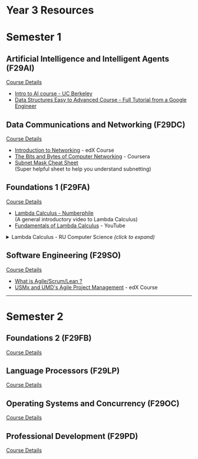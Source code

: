 # Year 3 Resources


# Semester 1

## Artificial Intelligence and Intelligent Agents (F29AI)

[Course Details](https://www.hw.ac.uk/documents/pams/202122/F29AI_202122.pdf)

- [Intro to AI course - UC Berkeley](http://ai.berkeley.edu/)
- [Data Structures Easy to Advanced Course - Full Tutorial from a Google Engineer](https://youtu.be/RBSGKlAvoiM)

<!-- - Java!!!!
- A* Search - Java
- PDDL - Lang to define environment and actions
  - Gives an entire set of actions
  - and task is complete
- CW2 (Java)
  - Make an AI that learn Tic-Tac-Toe
  - Using 3 different techniques
    - Value Iterration
    - Positional Iteration
    - Q Learning
  - Last AI - Quiz
    - Markov Decision Process!!!
    - Game Theory
    - 
- Prolog (Pokemon CW) -->

## Data Communications and Networking (F29DC)
[Course Details](https://www.hw.ac.uk/documents/pams/202122/F29DC_202122.pdf)

- [Introduction to Networking](https://www.edx.org/course/introduction-to-networking) - edX Course
- [The Bits and Bytes of Computer Networking](https://www.coursera.org/learn/computer-networking) - Coursera
- [Subnet Mask Cheat Sheet](https://www.aelius.com/njh/subnet_sheet.html)<br>
(Super helpful sheet to help you understand subnetting)

## Foundations 1 (F29FA)
[Course Details](https://www.hw.ac.uk/documents/pams/202122/F29FA_202122.pdf)

- [Lambda Calculus - Numberphile](https://youtu.be/eis11j_iGMs)<br>
(A general introductory video to Lambda Calculus)
- [Fundamentals of Lambda Calculus](https://www.youtube.com/watch?v=3VQ382QG-y4) - YouTube

<details><summary>Lambda Calculus - RU Computer Science <i>(click to expand)</i></summary>
<ul>
  <li><a href="https://youtu.be/v1IlyzxP6Sg">Programming Languages: Lambda Calculus - 1</a></li>
  <li><a href="https://youtu.be/Mg1pxUKeWCk">Programming Languages: Lambda Calculus - 2</a></li>
  <li><a href="https://youtu.be/3h0-p4SDHig">Programming Languages: Lambda Calculus - 3</a></li>
</ul>
</details>

## Software Engineering (F29SO)
[Course Details](https://www.hw.ac.uk/documents/pams/202122/F29SO_202122.pdf)

- [What is Agile/Scrum/Lean ?](https://youtu.be/WjwEh15M5Rw)
- [USMx and UMD's Agile Project Management](https://www.edx.org/professional-certificate/umd-usmx-agile-project-management) - edX Course

<!-- - Scrum
- Deliverable 1 (Requirements, 8 deliverables)
- Test: Software Engineering methods -->


---

# Semester 2

## Foundations 2 (F29FB)
[Course Details](https://www.hw.ac.uk/documents/pams/202122/F29FB_202122.pdf)

<!-- - Beginning is fine
- Turing Machine
- CW: Creating a Turing Machine -->

## Language Processors (F29LP)
[Course Details](https://www.hw.ac.uk/documents/pams/202122/F29LP_202122.pdf)

<!-- - Making diagrams
- Make sure you understand
-  -->

## Operating Systems and Concurrency (F29OC)
[Course Details](https://www.hw.ac.uk/documents/pams/202122/F29OC_202122.pdf)

## Professional Development (F29PD)
[Course Details](https://www.hw.ac.uk/documents/pams/202122/F29PD_202122.pdf)

<!-- - Debate
  - Same group
  - 3 points
- Test
  - 5 guest lectures
  - Test using the tests -->

